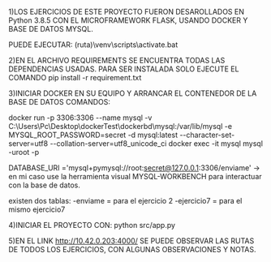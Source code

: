 1)LOS EJERCICIOS DE ESTE PROYECTO FUERON DESAROLLADOS EN Python 3.8.5 CON EL MICROFRAMEWORK FLASK, USANDO DOCKER Y BASE DE DATOS MYSQL.

PUEDE EJECUTAR:
(ruta)\venv\scripts\activate.bat

2)EN EL ARCHIVO REQUIREMENTS SE ENCUENTRA TODAS LAS DEPENDENCIAS USADAS. PARA SER INSTALADA SOLO EJECUTE EL COMANDO
pip install -r requirement.txt

3)INICIAR DOCKER EN SU EQUIPO Y ARRANCAR EL CONTENEDOR DE LA BASE DE DATOS
COMANDOS:

docker run -p 3306:3306 --name mysql -v C:\Users\Pc\Desktop\dockerTest\dockerbd\mysql:/var/lib/mysql -e MYSQL_ROOT_PASSWORD=secret -d mysql:latest --character-set-server=utf8 --collation-server=utf8_unicode_ci
docker exec -it mysql mysql -uroot -p

DATABASE_URI ='mysql+pymysql://root:secret@127.0.0.1:3306/enviame' -> en mi caso use la herramienta visual MYSQL-WORKBENCH para interactuar con la base de datos.

existen dos tablas:
-enviame = para el ejercicio 2
-ejercicio7 = para el mismo ejercicio7


4)INICIAR EL PROYECTO CON:  python src/app.py

5)EN EL LINK http://10.42.0.203:4000/     SE PUEDE OBSERVAR LAS RUTAS DE TODOS LOS EJERCICIOS, CON ALGUNAS OBSERVACIONES Y NOTAS.    
